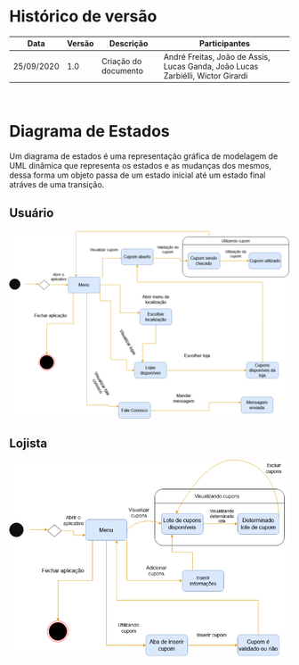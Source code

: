 # Histórico de versão


| Data       | Versão | Descrição                                          | Participantes                                                                   |
| ---------- | ------ | -------------------------------------------------- | ------------------------------------------------------------------------------- |
| 25/09/2020 | 1.0    | Criação do documento | André Freitas, João de Assis, Lucas Ganda, João Lucas Zarbiélli, Wictor Girardi |

<br/>

# Diagrama de Estados 

Um diagrama de estados é uma representação gráfica de modelagem de UML dinâmica que representa os estados e as mudanças dos mesmos, dessa forma um objeto passa de um estado inicial até um estado final atráves de uma transição.


## Usuário
![d1](./images/state_diagram.png)

## Lojista
![d2](./images/state_diagram2.png)


